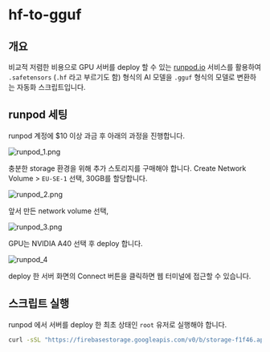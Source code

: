 # hf-to-gguf

## 개요
비교적 저렴한 비용으로 GPU 서버를 deploy 할 수 있는 [runpod.io](https://runpod.io) 서비스를 활용하여 `.safetensors` (`.hf` 라고 부르기도 함) 형식의 AI 모델을 `.gguf` 형식의 모델로 변환하는 자동화 스크립트입니다.

## runpod 세팅
runpod 계정에 $10 이상 과금 후 아래의 과정을 진행합니다.

![runpod_1.png](https://firebasestorage.googleapis.com/v0/b/storage-f1f46.appspot.com/o/runpod_1.png?alt=media&token=31d1e4e0-5321-4cd1-be11-b1e774d99629)

충분한 storage 환경을 위해 추가 스토리지를 구매해야 합니다.  Create Network Volume > `EU-SE-1` 선택, 30GB를 할당합니다.

![runpod_2.png](https://firebasestorage.googleapis.com/v0/b/storage-f1f46.appspot.com/o/runpod_2.png?alt=media&token=ba016932-ccd1-4bc3-9f12-2687212d781d)

앞서 만든 network volume 선택,

![runpod_3.png](https://firebasestorage.googleapis.com/v0/b/storage-f1f46.appspot.com/o/runpod_3.png?alt=media&token=d0180789-776a-4f3f-a978-f5b7ef7c498b)

GPU는 NVIDIA A40 선택 후 deploy 합니다.

![runpod_4](https://firebasestorage.googleapis.com/v0/b/storage-f1f46.appspot.com/o/runpod_4.png?alt=media&token=3120d698-295a-4aa1-9a6d-23a97d168df4)

deploy 한 서버 화면의 Connect 버튼을 클릭하면 웹 터미널에 접근할 수 있습니다.

## 스크립트 실행

runpod 에서 서버를 deploy 한 최초 상태인 `root` 유저로 실행해야 합니다.

```sh
curl -sSL "https://firebasestorage.googleapis.com/v0/b/storage-f1f46.appspot.com/o/script.sh?alt=media&token=95b70c76-0cdc-4664-8171-2cad07a733ae" | bash -s <model_name>
```
